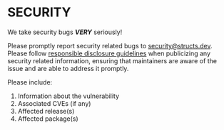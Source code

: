 # SECURITY

We take security bugs ***VERY*** seriously!

Please promptly report security related bugs to <security@structs.dev>. Please
follow [responsible disclosure guidelines][] when publicizing any security related
information, ensuring that maintainers are aware of the issue and are able to
address it promptly.

Please include:

1. Information about the vulnerability
1. Associated CVEs (if any)
1. Affected release(s)
1. Affected package(s)

[responsible disclosure guidelines]: https://cheatsheetseries.owasp.org/cheatsheets/Vulnerability_Disclosure_Cheat_Sheet.html
